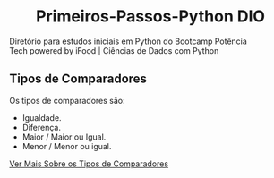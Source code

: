 <h1 align=center>Primeiros-Passos-Python DIO</h1>

 Diretório para estudos iniciais em Python do Bootcamp Potência <br> Tech powered by iFood | Ciências de Dados com Python

<h2>Tipos de Comparadores</h2>

Os tipos de comparadores são:
 - Igualdade.
 - Diferença.
 - Maior / Maior ou Igual.
 - Menor / Menor ou igual.

[Ver Mais Sobre os Tipos de Comparadores](https://github.com/henferreirapro/Primeiros-Passos-Python-DIO/blob/2-tipos-de-operadores-com-Python/6%20-%20Tipos%20de%20Operadores/README.md)
